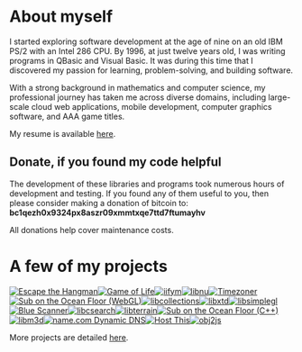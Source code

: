 # About myself
I started exploring software development at the age of nine on an old IBM PS/2 with an Intel 286 CPU. By 1996, at 
just twelve years old, I was writing programs in QBasic and Visual Basic. It was during this time that I discovered 
my passion for learning, problem-solving, and building software.

With a strong background in mathematics and computer science, my professional journey has taken me across diverse 
domains, including large-scale cloud web applications, mobile development, computer graphics software, and AAA game 
titles.

My resume is available [here](https://joemarrero.com/resume).

## Donate, if you found my code helpful

The development of these libraries and programs took numerous hours of development and testing.  If you found any of 
them useful to you, then please consider making a donation of bitcoin to: **bc1qezh0x9324px8aszr09xmmtxqe7ttd7ftumayhv**

All donations help cover maintenance costs.

# A few of my projects
[![Escape the Hangman](https://user-images.githubusercontent.com/2350387/87860739-e6abd480-c90d-11ea-95a7-6221f9910bc3.png)](https://github.com/manvscode/hangman)[![Game of Life](https://user-images.githubusercontent.com/2350387/87860752-017e4900-c90e-11ea-90e7-b21557989411.png)](https://github.com/manvscode/game-of-life)[![iifym](https://user-images.githubusercontent.com/2350387/87866741-3bbe0980-c953-11ea-87d8-cd008c7d8186.png)](https://github.com/manvscode/iifym)[![libnu](https://user-images.githubusercontent.com/2350387/169751008-98344da5-dc36-4233-a4da-83d318bd1d29.png)](https://github.com/manvscode/libnu)[![Timezoner](https://user-images.githubusercontent.com/2350387/87860663-42299280-c90d-11ea-9452-5a62e52536e2.png)](https://github.com/manvscode/timezoner)[![Sub on the Ocean Floor (WebGL)](https://user-images.githubusercontent.com/2350387/166626965-54a84d8a-b8d0-4457-ad98-c55572f4ecf0.png)](https://github.com/manvscode/web-gfx)[![libcollections](https://user-images.githubusercontent.com/2350387/87860689-73a25e00-c90d-11ea-9933-7689f0440747.png)](https://github.com/manvscode/libcollections)[![libxtd](https://user-images.githubusercontent.com/2350387/87860705-9896d100-c90d-11ea-932a-c0c096ee4f6c.png)](https://github.com/manvscode/libxtd)[![libsimplegl](https://user-images.githubusercontent.com/2350387/87866633-28f70500-c952-11ea-94c9-5fb00a899178.png)](https://github.com/manvscode/libsimplegl)[![Blue Scanner](https://user-images.githubusercontent.com/2350387/87860632-efe87180-c90c-11ea-80b8-a86ddfb3b1c8.png)](https://github.com/manvscode/blue-scanner)[![libcsearch](https://user-images.githubusercontent.com/2350387/87866658-6eb3cd80-c952-11ea-9f30-850d28c94492.jpg)](https://github.com/manvscode/libcsearch)[![libterrain](https://user-images.githubusercontent.com/2350387/87866804-ef26fe00-c953-11ea-9988-cad990f30a06.jpg)](https://github.com/manvscode/libterrain)[![Sub on the Ocean Floor (C++)](https://user-images.githubusercontent.com/2350387/87860764-1529af80-c90e-11ea-9674-c548f4dc3ac0.png)](https://github.com/manvscode/subontheoceanfloor)[![libm3d](https://user-images.githubusercontent.com/2350387/87866848-6bb9dc80-c954-11ea-8241-68e162a3032b.png)](https://github.com/manvscode/libm3d)[![name.com Dynamic DNS](https://user-images.githubusercontent.com/2350387/87860706-9a609480-c90d-11ea-9758-36d195e1bdee.png)](https://github.com/manvscode/name.com-dns-tools)[![Host This](https://user-images.githubusercontent.com/2350387/87866748-509a9d00-c953-11ea-99ba-a313808a0f91.png)](https://github.com/manvscode/host-this)[![obj2js](https://user-images.githubusercontent.com/2350387/87860710-9cc2ee80-c90d-11ea-80c8-cf9a9216d4dc.png)](https://github.com/manvscode/obj2js)

More projects are detailed [here](https://joemarrero.com/projects).
